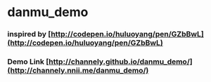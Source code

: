 # danmu_demo

### inspired by [http://codepen.io/huluoyang/pen/GZbBwL](http://codepen.io/huluoyang/pen/GZbBwL)

### Demo Link [http://channely.github.io/danmu_demo/](http://channely.nnii.me/danmu_demo/)
